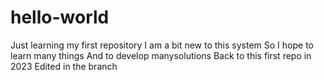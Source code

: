 # hello-world
Just learning my first repository
I am a bit new to this system
So I hope to learn many things
And to develop manysolutions
Back to this first repo in 2023
Edited in the branch
